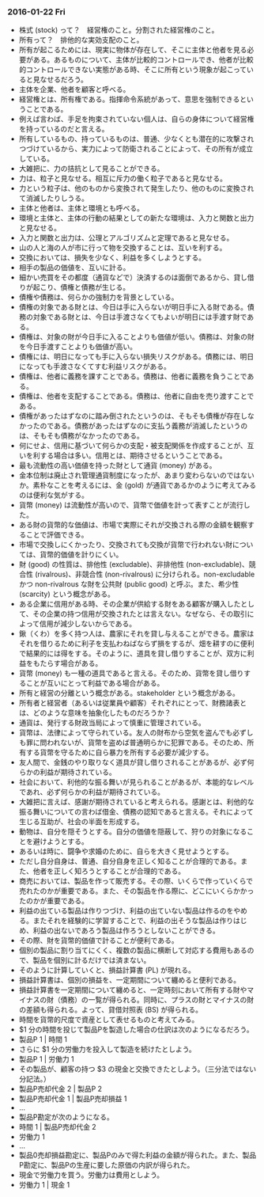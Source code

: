 ### 2016-01-22 Fri

- 株式 (stock) って？　経営権のこと。分割された経営権のこと。
- 所有って？　排他的な実効支配のこと。
- 所有が起こるためには、現実に物体が存在して、そこに主体と他者を見る必要がある。あるものについて、主体が比較的コントロールでき、他者が比較的コントロールできない実態がある時、そこに所有という現象が起こっていると見なせるだろう。
- 主体を企業、他者を顧客と呼べる。
- 経営権とは、所有権である。指揮命令系統があって、意思を強制できるということである。
- 例えば言わば、手足を拘束されていない個人は、自らの身体について経営権を持っているのだと言える。
- 所有しているもの、持っているものは、普通、少なくとも潜在的に攻撃されつづけているから、実力によって防衛されることによって、その所有が成立している。
- 大雑把に、力の拮抗として見ることができる。
- 力は、粒子と見なせる。相互に斥力の働く粒子であると見なせる。
- 力という粒子は、他のものから変換されて発生したり、他のものに変換されて消滅したりしうる。
- 主体と他者は、主体と環境とも呼べる。
- 環境と主体と、主体の行動の結果としての新たな環境は、入力と関数と出力と見なせる。
- 入力と関数と出力は、公理とアルゴリズムと定理であると見なせる。
- 山の人と海の人が市に行って物を交換することは、互いを利する。
- 交換においては、損失を少なく、利益を多くしようとする。
- 相手の製品の価値を、互いに計る。
- 細かい売買をその都度（通貨などで）決済するのは面倒であるから、貸し借りが起こり、債権と債務が生じる。
- 債権や債務は、何らかの強制力を背景としている。
- 債権の対象である財とは、今日は手に入らないが明日手に入る財である。債務の対象である財とは、今日は手渡さなくてもよいが明日には手渡す財である。
- 債権は、対象の財が今日手に入ることよりも価値が低い。債務は、対象の財を今日手渡すことよりも価値が高い。
- 債権には、明日になっても手に入らない損失リスクがある。債務には、明日になっても手渡さなくてすむ利益リスクがある。
- 債権は、他者に義務を課すことである。債務は、他者に義務を負うことである。
- 債権は、他者を支配することである。債務は、他者に自由を売り渡すことである。
- 債権があったはずなのに踏み倒されたというのは、そもそも債権が存在しなかったのである。債務があったはずなのに支払う義務が消滅したというのは、そもそも債務がなかったのである。
- 何にせよ、信用に基づいて何らかの支配・被支配関係を作成することが、互いを利する場合は多い。信用とは、期待させるということである。
- 最も流動性の高い価値を持った財として通貨 (money) がある。
- 金本位制は廃止され管理通貨制度になったが、あまり変わらないのではないか。素朴なことを考えるには、金 (gold) が通貨であるかのように考えてみるのは便利な気がする。
- 貨幣 (money) は流動性が高いので、貨幣で価値を計って表すことが流行した。
- ある財の貨幣的な価値は、市場で実際にそれが交換される際の金額を観察することで評価できる。
- 市場で交換しにくかったり、交換されても交換が貨幣で行われない財については、貨幣的価値を計りにくい。
- 財 (good) の性質は、排他性 (excludable)、非排他性 (non-excludable)、競合性 (rivalrous)、非競合性 (non-rivalrous) に分けられる。non-excludable かつ non-rivalrous な財を公共財 (public good) と呼ぶ。また、希少性 (scarcity) という概念がある。
- ある企業に信用がある時、その企業が供給する財をある顧客が購入したとして、その企業の持つ信用が交換されたとは言えない。なぜなら、その取引によって信用が減少しないからである。
- 鍬（くわ）を多く持つ人は、農家にそれを貸し与えることができる。農家はそれを借りるために利子を支払わねばならず損をするが、畑を耕すのに便利で結果的には得をする。そのように、道具を貸し借りすることが、双方に利益をもたらす場合がある。
- 貨幣 (money) も一種の道具であると言える。そのため、貨幣を貸し借りすることが互いにとって利益である場合がある。
- 所有と経営の分離という概念がある。stakeholder という概念がある。
- 所有者と経営者（あるいは従業員や顧客）それぞれにとって、財務諸表とは、どのような意味を抽象化したものだろうか？
- 通貨は、発行する財政当局によって慎重に管理されている。
- 貨幣は、法律によって守られている。友人の財布から空気を盗んでも必ずしも罪に問われないが、貨幣を盗めば普通明らかに犯罪である。そのため、所有する貨幣を守るために自ら暴力を所有する必要が減少する。
- 友人間で、金銭のやり取りなく道具が貸し借りされることがあるが、必ず何らかの利益が期待されている。
- 社会において、利他的な振る舞いが見られることがあるが、本能的なレベルであれ、必ず何らかの利益が期待されている。
- 大雑把に言えば、感謝が期待されていると考えられる。感謝とは、利他的な振る舞いについての言わば借金、債務の認知であると言える。それによって生じる互助が、社会の半面を形成する。
- 動物は、自分を隠そうとする。自分の価値を隠蔽して、狩りの対象になることを避けようとする。
- あるいは時に、闘争や求婚のために、自らを大きく見せようとする。
- ただし自分自身は、普通、自分自身を正しく知ることが合理的である。また、他者を正しく知ろうとすることが合理的である。
- 商売においては、製品を作って販売する。その際、いくらで作っていくらで売れたのかが重要である。また、その製品を作る際に、どこにいくらかかったのかが重要である。
- 利益の出ている製品は作りつづけ、利益の出ていない製品は作るのをやめる。またそれを経験的に学習することで、利益の出そうな製品は作りはじめ、利益の出ないであろう製品は作ろうとしないことができる。
- その際、財を貨幣的価値で計ることが便利である。
- 個別の製品に割り当てにくく、複数の製品に横断して対応する費用もあるので、製品を個別に計るだけでは済まない。
- そのように計算していくと、損益計算書 (PL) が現れる。
- 損益計算書は、個別の損益を、一定期間について纏めると便利である。
- 損益計算書を一定期間について纏めると、一定時刻において所有する財やマイナスの財（債務）の一覧が得られる。同時に、プラスの財とマイナスの財の差額も得られる。よって、貸借対照表 (BS) が得られる。
- 時間を貨幣的尺度で資産として表せるものと考えてみる。
- $1 分の時間を投じて製品Pを製造した場合の仕訳は次のようになるだろう。
- 製品P 1 | 時間 1
- さらに $1 分の労働力を投入して製造を続けたとしよう。
- 製品P 1 | 労働力 1
- その製品が、顧客の持つ $3 の現金と交換できたとしよう。（三分法ではない分記法。）
- 製品P売却代金 2 | 製品P 2
- 製品P売却代金 1 | 製品P売却損益 1
- ...
- 製品P勘定が次のようになる。
- 時間 1 | 製品P売却代金 2
- 労働力 1
- ...
- 製品0売却損益勘定に、製品Pのみで得た利益の金額が得られた。また、製品P勘定に、製品Pの生産に要した原価の内訳が得られた。
- 現金で労働力を買う。労働力は費用としよう。
- 労働力 1 | 現金 1
